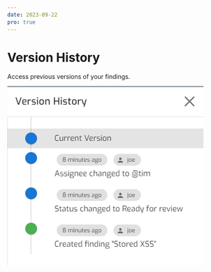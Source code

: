```yaml
---
date: 2023-09-22
pro: true
---
```


# Version History
Access previous versions of your findings.

![Finding history](../../images/finding_history.png)
